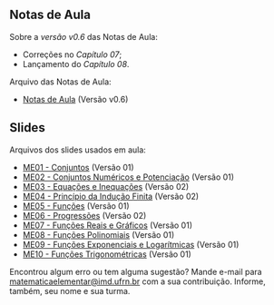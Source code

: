 ## Notas de Aula

Sobre a *versão v0.6* das Notas de Aula:
- Correções no *Capítulo 07*;
- Lançamento do *Capítulo 08*.

Arquivo das Notas de Aula:
- [Notas de Aula](./notas-de-aula-v0.6.pdf) (Versão v0.6)


## Slides

Arquivos dos slides usados em aula:
- [ME01 - Conjuntos](./ME01%20-%20Conjuntos.pdf) (Versão 01)
- [ME02 - Conjuntos Numéricos e Potenciação](./ME02%20-%20Conjuntos%20Numéricos%20e%20Potenciação.pdf) (Versão 01)
- [ME03 - Equações e Inequações](./ME03%20-%20Equações%20e%20Inequações.pdf) (Versão 02)
- [ME04 - Princípio da Indução Finita](./ME04%20-%20Princípio%20da%20Indução%20Finita.pdf) (Versão 02)
- [ME05 - Funções](./ME05%20-%20Funções.pdf) (Versão 01)
- [ME06 - Progressões](./ME06%20-%20Progressões.pdf) (Versão 02)
- [ME07 - Funções Reais e Gráficos](./ME07%20-%20Funções%20Reais%20e%20Gráficos.pdf) (Versão 01)
- [ME08 - Funções Polinomiais](./ME08%20-%20Funções%20Polinomiais.pdf) (Versão 01)
- [ME09 - Funções Exponenciais e Logarítmicas](./ME09%20-%20Funções%20Exponenciais%20e%20Logarítmicas.pdf) (Versão 01)
- [ME10 - Funções Trigonométricas](ME10%20-%20Funções%20Trigonométricas.pdf) (Versão 01)




Encontrou algum erro ou tem alguma sugestão? Mande e-mail para [matematicaelementar@imd.ufrn.br](mailto:matematicaelementar@imd.ufrn.br) com a sua contribuição. Informe, também, seu nome e sua turma.
